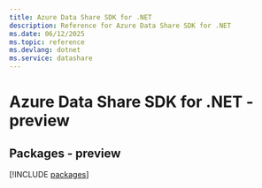 ```yaml
---
title: Azure Data Share SDK for .NET
description: Reference for Azure Data Share SDK for .NET
ms.date: 06/12/2025
ms.topic: reference
ms.devlang: dotnet
ms.service: datashare
---
```

# Azure Data Share SDK for .NET - preview
## Packages - preview
[!INCLUDE [packages](data-share-index.md)]